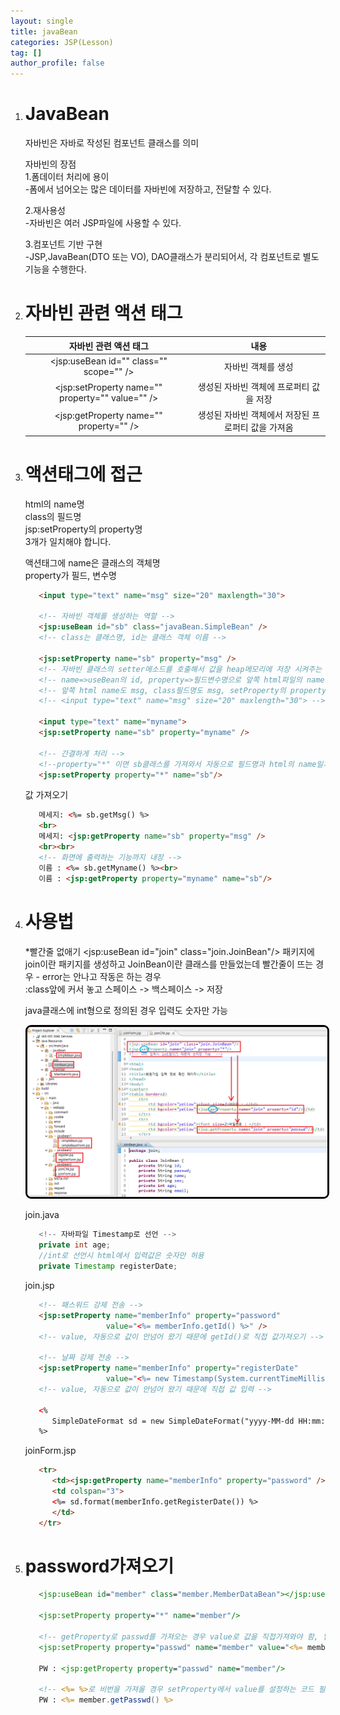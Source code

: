 ```yaml
---
layout: single
title: javaBean
categories: JSP(Lesson)
tag: []
author_profile: false
---
```


1. # JavaBean
   자바빈은 자바로 작성된 컴포넌트 클래스를 의미

   자바빈의 장점   
   1.폼데이터 처리에 용이   
   -폼에서 넘어오는 많은 데이터를 자바빈에 저장하고, 전달할 수 있다.   

   2.재사용성   
   -자바빈은 여러 JSP파일에 사용할 수 있다.   

   3.컴포넌트 기반 구현   
   -JSP,JavaBean(DTO 또는 VO), DAO클래스가 분리되어서, 각 컴포넌트로 별도 기능을 수행한다.   

1. # 자바빈 관련 액션 태그

   | 자바빈 관련 액션 태그 |  내용  |
   |:-------------------:|:-----:|
   |<jsp:useBean id="" class="" scope="" />|자바빈 객체를 생성|
   |<jsp:setProperty name="" property="" value="" />|생성된 자바빈 객체에 프로퍼티 값을 저장|
   |<jsp:getProperty name="" property="" />|생성된 자바빈 객체에서 저장된 프로퍼티 값을 가져옴|

1. # 액션태그에 접근

   html의 name명   
   class의 필드명   
   jsp:setProperty의 property명   
   3개가 일치해야 합니다.   

   액션태그에 name은 클래스의 객체명   
   property가 필드, 변수명   
   
   ```html
      <input type="text" name="msg" size="20" maxlength="30">

      <!-- 자바빈 객체를 생성하는 역할 -->
      <jsp:useBean id="sb" class="javaBean.SimpleBean" />
      <!-- class는 클래스명, id는 클래스 객체 이름 -->

      <jsp:setProperty name="sb" property="msg" />
      <!-- 자바빈 클래스의 setter메소드를 호출해서 값을 heap메모리에 저장 시켜주는 역할 -->
      <!-- name=>useBean의 id, property=>필드변수명으로 앞쪽 html파일의 name과 이름이 같아야함 -->
      <!-- 앞쪽 html name도 msg, class필드명도 msg, setProperty의 property도 msg -->
      <!-- <input type="text" name="msg" size="20" maxlength="30"> -->

      <input type="text" name="myname">
      <jsp:setProperty name="sb" property="myname" />

      <!-- 간결하게 처리 -->
      <!--property="*" 이면 sb클래스를 가져와서 자동으로 필드명과 html의 name일치하는 곳에 저장  -->
      <jsp:setProperty property="*" name="sb"/>
   ```

   값 가져오기
   ```html
      메세지: <%= sb.getMsg() %>
      <br>
      메세지: <jsp:getProperty name="sb" property="msg" />
      <br><br>
      <!-- 화면에 출력하는 기능까지 내장 -->
      이름 : <%= sb.getMyname() %><br>
      이름 : <jsp:getProperty property="myname" name="sb"/>
   ```

1. # 사용법
   *빨간줄 없애기
   <jsp:useBean id="join" class="join.JoinBean"/> 
   패키지에 join이란 패키지를 생성하고 JoinBean이란 클래스를 만들었는데 빨간줄이 뜨는 경우 - error는 안나고 작동은 하는 경우   
   :class앞에 커서 놓고 스페이스 -> 백스페이스 -> 저장   

   java클래스에 int형으로 정의된 경우 입력도 숫자만 가능   

   <img src="../../../imgs/LESSON/JSP(Lesson)/actiontag_jsp.png" style="border:3px solid black;border-radius:9px;width:900px">   

   join.java
   ```java
      <!-- 자바파일 Timestamp로 선언 -->
      private int age;
      //int로 선언시 html에서 입력값은 숫자만 허용
      private Timestamp registerDate;
   ```

   join.jsp
   ```html
      <!-- 패스워드 강제 전송 -->
      <jsp:setProperty name="memberInfo" property="password"
                     value="<%= memberInfo.getId() %>" />
      <!-- value, 자동으로 값이 안넘어 왔기 때문에 getId()로 직접 값가져오기 -->

      <!-- 날짜 강제 전송 -->
      <jsp:setProperty name="memberInfo" property="registerDate"
                     value="<%= new Timestamp(System.currentTimeMillis()) %>" />
      <!-- value, 자동으로 값이 안넘어 왔기 때문에 직접 값 입력 -->

      <%
         SimpleDateFormat sd = new SimpleDateFormat("yyyy-MM-dd HH:mm:ss EEE요일");
      %>
   ```

   joinForm.jsp
   ```html
      <tr>
         <td><jsp:getProperty name="memberInfo" property="password" /></td>
         <td colspan="3">
         <%= sd.format(memberInfo.getRegisterDate()) %>
         </td>
      </tr>
   ```

1. # password가져오기
   ```jsp
      <jsp:useBean id="member" class="member.MemberDataBean"></jsp:useBean>

      <jsp:setProperty property="*" name="member"/>

      <!-- getProperty로 passwd를 가져오는 경우 value로 값을 직접가져와야 함, 밑에 코드는 getProperty로 passwd를 가져올 경우만 필요  -->
      <jsp:setProperty property="passwd" name="member" value="<%= member.getPasswd() %>"/>

      PW : <jsp:getProperty property="passwd" name="member"/> 

      <!-- <%= %>로 비번을 가져올 경우 setProperty에서 value를 설정하는 코드 필요 없음  -->
      PW : <%= member.getPasswd() %>
   ```